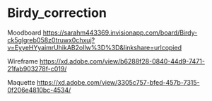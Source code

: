 # Birdy_correction


Moodboard
https://sarahm443369.invisionapp.com/board/Birdy-ck5glgreb058z0truwx0chxuj?v=EyyeHYyaimrUhikAB2oIlw%3D%3D&linkshare=urlcopied 

Wireframe
https://xd.adobe.com/view/b6288f28-0840-44d9-7471-21fab903278f-c019/ 

Maquette
https://xd.adobe.com/view/3305c757-bfed-457b-7315-0f206e4810bc-4534/
